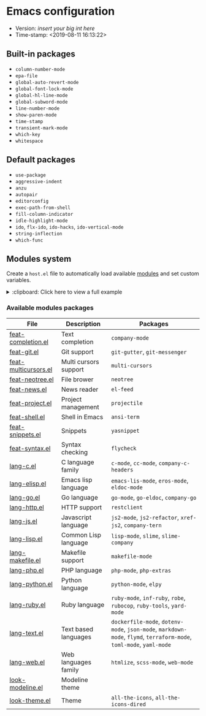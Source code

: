 # Emacs configuration

- Version: _insert your big int here_
- Time-stamp: <2019-08-11 16:13:22>

## Built-in packages

- `column-number-mode`
- `epa-file`
- `global-auto-revert-mode`
- `global-font-lock-mode`
- `global-hl-line-mode`
- `global-subword-mode`
- `line-number-mode`
- `show-paren-mode`
- `time-stamp`
- `transient-mark-mode`
- `which-key`
- `whitespace`

## Default packages

- `use-package`
- `aggressive-indent`
- `anzu`
- `autopair`
- `editorconfig`
- `exec-path-from-shell`
- `fill-column-indicator`
- `idle-highlight-mode`
- `ido`, `flx-ido`, `ido-hacks`, `ido-vertical-mode`
- `string-inflection`
- `which-func`

## Modules system

Create a `host.el` file to automatically load available [modules](./modules/) and set custom variables.

<details>
    <summary>:clipboard: Click here to view a full example</summary>

```
;; File: host.el

(defvar host-frame-type    'fullscreen) ;; default, maximized, fullscreen
(defvar host-modeline-type 'simple)     ;; none, default, simple

(require 'look-theme)
(require 'look-modeline)

(require 'feat-completion)
(require 'feat-git)
(require 'feat-multicursors)
(require 'feat-neotree)
(require 'feat-news)
(require 'feat-project)
(require 'feat-shell)
(require 'feat-snippets)
(require 'feat-syntax)

(require 'lang-c)
(require 'lang-elisp)
(require 'lang-go)
(require 'lang-http)
(require 'lang-js)
(require 'lang-lisp)
(require 'lang-makefile)
(require 'lang-php)
(require 'lang-python)
(require 'lang-ruby)
(require 'lang-text)
(require 'lang-web)
```
</details>


### Available modules packages

| File                                                   | Description           | Packages                                                                                                            |
|--------------------------------------------------------|-----------------------|---------------------------------------------------------------------------------------------------------------------|
| [feat-completion.el](./modules/feat-completion.el)     | Text completion       | `company-mode`                                                                                                      |
| [feat-git.el](./modules/feat-git.el)                   | Git support           | `git-gutter`, `git-messenger`                                                                                       |
| [feat-multicursors.el](./modules/feat-multicursors.el) | Multi cursors support | `multi-cursors`                                                                                                     |
| [feat-neotree.el](./modules/feat-neotree.el)           | File brower           | `neotree`                                                                                                           |
| [feat-news.el](./modules/feat-news.el)                 | News reader           | `el-feed`                                                                                                           |
| [feat-project.el](./modules/feat-project.el)           | Project management    | `projectile`                                                                                                        |
| [feat-shell.el](./modules/feat-shell.el)               | Shell in Emacs        | `ansi-term`                                                                                                         |
| [feat-snippets.el](./modules/feat-snippets.el)         | Snippets              | `yasnippet`                                                                                                         |
| [feat-syntax.el](./modules/feat-syntax.el)             | Syntax checking       | `flycheck`                                                                                                          |
| [lang-c.el](./modules/lang-c.el)                       | C language family     | `c-mode`, `cc-mode`, `company-c-headers`                                                                            |
| [lang-elisp.el](./modules/lang-elisp.el)               | Emacs lisp language   | `emacs-lis-mode`, `eros-mode`, `eldoc-mode`                                                                         |
| [lang-go.el](./modules/lang-go.el)                     | Go language           | `go-mode`, `go-eldoc`, `company-go`                                                                                 |
| [lang-http.el](./modules/lang-http.el)                 | HTTP support          | `restclient`                                                                                                        |
| [lang-js.el](./modules/lang-js.el)                     | Javascript language   | `js2-mode`, `js2-refactor`, `xref-js2`, `company-tern`                                                              |
| [lang-lisp.el](./modules/lang-lisp.el)                 | Common Lisp language  | `lisp-mode`, `slime`, `slime-company`                                                                               |
| [lang-makefile.el](./modules/lang-makefile.el)         | Makefile support      | `makefile-mode`                                                                                                     |
| [lang-php.el](./modules/lang-php.el)                   | PHP language          | `php-mode`, `php-extras`                                                                                            |
| [lang-python.el](./modules/lang-python.el)             | Python language       | `python-mode`, `elpy`                                                                                               |
| [lang-ruby.el](./modules/lang-ruby.el)                 | Ruby language         | `ruby-mode`, `inf-ruby`, `robe`, `rubocop`, `ruby-tools`, `yard-mode`                                               |
| [lang-text.el](./modules/lang-text.el)                 | Text based languages  | `dockerfile-mode`, `dotenv-mode`, `json-mode`, `markdown-mode`, `flymd`, `terraform-mode`, `toml-mode`, `yaml-mode` |
| [lang-web.el](./modules/lang-web.el)                   | Web languages family  | `htmlize`, `scss-mode`, `web-mode`                                                                                  |
| [look-modeline.el](./modules/look-modeline.el)         | Modeline theme        |                                                                                                                     |
| [look-theme.el](./modules/look-theme.el)               | Theme                 | `all-the-icons`, `all-the-icons-dired`                                                                              |
